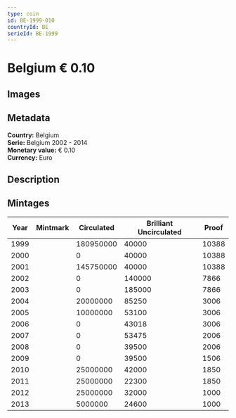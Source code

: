 ```yaml
---
type: coin
id: BE-1999-010
countryId: BE
serieId: BE-1999
---
```


# Belgium € 0.10

## Images


## Metadata

**Country:** Belgium\
**Serie:** Belgium 2002 - 2014\
**Monetary value:** € 0.10\
**Currency:** Euro

## Description


## Mintages
| Year | Mintmark | Circulated | Brilliant Uncirculated | Proof |
| ---- | -------- | ---------- | ---------------------- | ----- |
| 1999 |  | 180950000| 40000 | 10388 |
| 2000 |  | 0| 40000 | 10388 |
| 2001 |  | 145750000| 40000 | 10388 |
| 2002 |  | 0| 140000 | 7866 |
| 2003 |  | 0| 185000 | 7866 |
| 2004 |  | 20000000| 85250 | 3006 |
| 2005 |  | 10000000| 53100 | 3006 |
| 2006 |  | 0| 43018 | 3006 |
| 2007 |  | 0| 53475 | 2006 |
| 2008 |  | 0| 39500 | 2006 |
| 2009 |  | 0| 39500 | 1506 |
| 2010 |  | 25000000| 42000 | 1850 |
| 2011 |  | 25000000| 22300 | 1850 |
| 2012 |  | 25000000| 32000 | 1000 |
| 2013 |  | 5000000| 24600 | 1000 |
